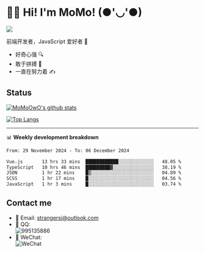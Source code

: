 # 👨‍🎓 Hi! I'm MoMo! (●'◡'●)

[![](https://img.shields.io/badge/-@MoMoOwO-%23181717?style=flat-square&logo=github)](https://github.com/MoMoOwO)

前端开发者，JavaScript 爱好者 💖
- 好奇心强 🔍
- 敢于拼搏 💪
- 一直在努力着 ✍

## Status

[![MoMoOwO's github stats](https://github-readme-stats.vercel.app/api?username=MoMoOwO&show_icons=true&theme=tokyonight)](https://github.com/MoMoOwO)

[![Top Langs](https://github-readme-stats.vercel.app/api/top-langs/?username=MoMoOwO&layout=compact&theme=tokyonight)](https://github.com/MoMoOwO)

---

📊 **Weekly development breakdown**

<!--START_SECTION:waka-->

```txt
From: 29 November 2024 - To: 06 December 2024

Vue.js       13 hrs 33 mins  ████████████░░░░░░░░░░░░░   48.05 %
TypeScript   10 hrs 46 mins  █████████▓░░░░░░░░░░░░░░░   38.19 %
JSON         1 hr 22 mins    █▒░░░░░░░░░░░░░░░░░░░░░░░   04.89 %
SCSS         1 hr 17 mins    █░░░░░░░░░░░░░░░░░░░░░░░░   04.56 %
JavaScript   1 hr 3 mins     █░░░░░░░░░░░░░░░░░░░░░░░░   03.74 %
```

<!--END_SECTION:waka-->

## Contact me

- 📧 Email: strangersj@outlook.com
- 🐧 QQ:  
  ![995135886](https://i.loli.net/2020/11/27/Yx6eDSQi34Va5IA.jpg)
- 💭 WeChat:  
  ![WeChat](https://i.loli.net/2020/11/27/wWX6uVoIQqig5KP.jpg)
  
